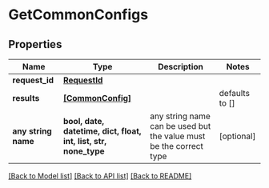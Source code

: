# GetCommonConfigs


## Properties
Name | Type | Description | Notes
------------ | ------------- | ------------- | -------------
**request_id** | [**RequestId**](RequestId.md) |  | 
**results** | [**[CommonConfig]**](CommonConfig.md) |  | defaults to []
**any string name** | **bool, date, datetime, dict, float, int, list, str, none_type** | any string name can be used but the value must be the correct type | [optional]

[[Back to Model list]](../README.md#documentation-for-models) [[Back to API list]](../README.md#documentation-for-api-endpoints) [[Back to README]](../README.md)


